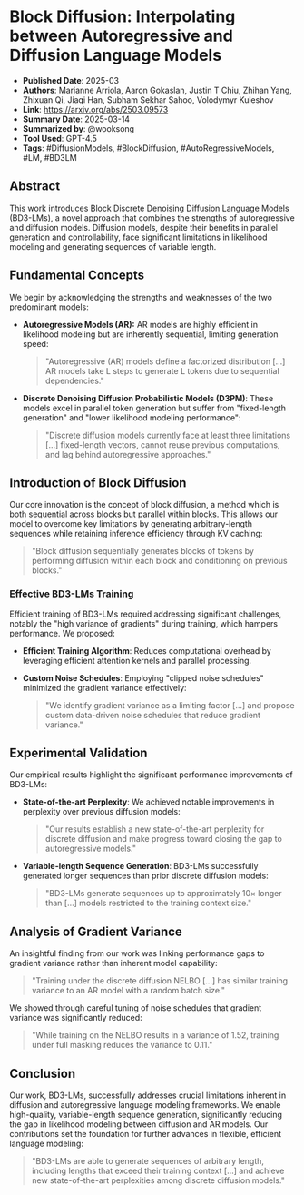 # Block Diffusion: Interpolating between Autoregressive and Diffusion Language Models

- **Published Date**: 2025-03
- **Authors**: Marianne Arriola, Aaron Gokaslan, Justin T Chiu, Zhihan Yang, Zhixuan Qi, Jiaqi Han, Subham Sekhar Sahoo, Volodymyr Kuleshov
- **Link**: https://arxiv.org/abs/2503.09573
- **Summary Date**: 2025-03-14
- **Summarized by**: @wooksong
- **Tool Used**: GPT-4.5
- **Tags**: #DiffusionModels, #BlockDiffusion, #AutoRegressiveModels, #LM, #BD3LM

## Abstract

This work introduces Block Discrete Denoising Diffusion Language Models (BD3-LMs), a novel approach that combines the strengths of autoregressive and diffusion models. Diffusion models, despite their benefits in parallel generation and controllability, face significant limitations in likelihood modeling and generating sequences of variable length.

## Fundamental Concepts

We begin by acknowledging the strengths and weaknesses of the two predominant models:

- **Autoregressive Models (AR):** AR models are highly efficient in likelihood modeling but are inherently sequential, limiting generation speed:

  > "Autoregressive (AR) models define a factorized distribution [...] AR models take L steps to generate L tokens due to sequential dependencies."

- **Discrete Denoising Diffusion Probabilistic Models (D3PM)**: These models excel in parallel token generation but suffer from "fixed-length generation" and "lower likelihood modeling performance":

  > "Discrete diffusion models currently face at least three limitations [...] fixed-length vectors, cannot reuse previous computations, and lag behind autoregressive approaches."

## Introduction of Block Diffusion

Our core innovation is the concept of block diffusion, a method which is both sequential across blocks but parallel within blocks. This allows our model to overcome key limitations by generating arbitrary-length sequences while retaining inference efficiency through KV caching:

> "Block diffusion sequentially generates blocks of tokens by performing diffusion within each block and conditioning on previous blocks."

### Effective BD3-LMs Training

Efficient training of BD3-LMs required addressing significant challenges, notably the "high variance of gradients" during training, which hampers performance. We proposed:

- **Efficient Training Algorithm**: Reduces computational overhead by leveraging efficient attention kernels and parallel processing.

- **Custom Noise Schedules**: Employing "clipped noise schedules" minimized the gradient variance effectively:

  > "We identify gradient variance as a limiting factor [...] and propose custom data-driven noise schedules that reduce gradient variance."

## Experimental Validation

Our empirical results highlight the significant performance improvements of BD3-LMs:

- **State-of-the-art Perplexity**: We achieved notable improvements in perplexity over previous diffusion models:

  > "Our results establish a new state-of-the-art perplexity for discrete diffusion and make progress toward closing the gap to autoregressive models."

- **Variable-length Sequence Generation**: BD3-LMs successfully generated longer sequences than prior discrete diffusion models:

  > "BD3-LMs generate sequences up to approximately 10× longer than [...] models restricted to the training context size."

## Analysis of Gradient Variance

An insightful finding from our work was linking performance gaps to gradient variance rather than inherent model capability:

> "Training under the discrete diffusion NELBO [...] has similar training variance to an AR model with a random batch size."

We showed through careful tuning of noise schedules that gradient variance was significantly reduced:

> "While training on the NELBO results in a variance of 1.52, training under full masking reduces the variance to 0.11."

## Conclusion

Our work, BD3-LMs, successfully addresses crucial limitations inherent in diffusion and autoregressive language modeling frameworks. We enable high-quality, variable-length sequence generation, significantly reducing the gap in likelihood modeling between diffusion and AR models. Our contributions set the foundation for further advances in flexible, efficient language modeling:

> "BD3-LMs are able to generate sequences of arbitrary length, including lengths that exceed their training context [...] and achieve new state-of-the-art perplexities among discrete diffusion models."

